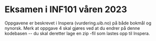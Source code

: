 # Eksamen i INF101 våren 2023

Oppgavene er beskrevet i Inspera (vurdering.uib.no) på både bokmål og nynorsk. Merk at oppgave 4 skal gjøres ved at du endrer på denne kodebasen -- du skal deretter lage en zip -fil som lastes opp til Inspera.

